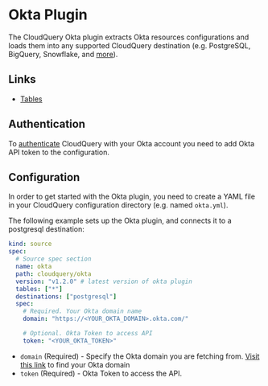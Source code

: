 # Okta Plugin

The CloudQuery Okta plugin extracts Okta resources configurations and loads them into any supported CloudQuery destination (e.g. PostgreSQL, BigQuery, Snowflake, and [more](https://www.cloudquery.io/docs/plugins/destinations/overview)).

## Links

- [Tables](./docs/tables/README.md)

## Authentication

To [authenticate](https://developer.okta.com/docs/guides/create-an-api-token/overview/) CloudQuery with your Okta account you need to add Okta API token to the configuration.

## Configuration

In order to get started with the Okta plugin, you need to create a YAML file in your CloudQuery configuration directory (e.g. named `okta.yml`).

The following example sets up the Okta plugin, and connects it to a postgresql destination:

```yaml
kind: source
spec:
  # Source spec section
  name: okta
  path: cloudquery/okta
  version: "v1.2.0" # latest version of okta plugin
  tables: ["*"]
  destinations: ["postgresql"]
  spec:
    # Required. Your Okta domain name
    domain: "https://<YOUR_OKTA_DOMAIN>.okta.com/"

    # Optional. Okta Token to access API
    token: "<YOUR_OKTA_TOKEN>"
```

- `domain` (Required) - Specify the Okta domain you are fetching from. [Visit this link](https://developer.okta.com/docs/guides/find-your-domain/findorg/) to find your Okta domain
- `token` (Required) - Okta Token to access the API.

